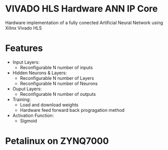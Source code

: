 # VIVADO HLS Hardware ANN IP Core

Hardware implementation of a fully conected Artificial Neural Network using Xilinx Vivado HLS

# Features
- Input Layers:
	- Reconfigurable N number of inputs
- Hidden Neurons & Layers:
	- Reconfigurable N number of Layers
	- Reconfigurable N number of Neurons
- Ouput Layers:
	- Reconfigurable N number of outputs
- Training:
	- Load and download weights
	- Hardware feed forward back progragation method
- Activation Function:
	- Sigmoid
  
# Petalinux on ZYNQ7000
